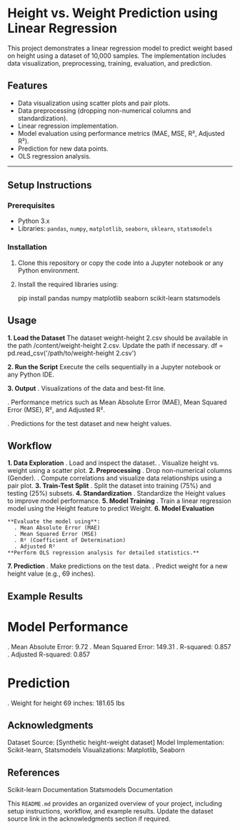 # Height vs. Weight Prediction using Linear Regression

This project demonstrates a linear regression model to predict weight based on height using a dataset of 10,000 samples. The implementation includes data visualization, preprocessing, training, evaluation, and prediction.

## Features
- Data visualization using scatter plots and pair plots.
- Data preprocessing (dropping non-numerical columns and standardization).
- Linear regression implementation.
- Model evaluation using performance metrics (MAE, MSE, R², Adjusted R²).
- Prediction for new data points.
- OLS regression analysis.

---

## Setup Instructions

### Prerequisites
- Python 3.x
- Libraries: `pandas`, `numpy`, `matplotlib`, `seaborn`, `sklearn`, `statsmodels`

### Installation
1. Clone this repository or copy the code into a Jupyter notebook or any Python environment.
2. Install the required libraries using:

   pip install pandas numpy matplotlib seaborn scikit-learn statsmodels

## Usage
**1. Load the Dataset**
The dataset weight-height 2.csv should be available in the path /content/weight-height 2.csv. Update the path if necessary.
  df = pd.read_csv('/path/to/weight-height 2.csv')
  
**2. Run the Script**
Execute the cells sequentially in a Jupyter notebook or any Python IDE.

**3. Output**
  . Visualizations of the data and best-fit line.
  
  . Performance metrics such as Mean Absolute Error (MAE), Mean Squared Error (MSE), R², and Adjusted R².
  
  . Predictions for the test dataset and new height values.

## Workflow
**1. Data Exploration**
  . Load and inspect the dataset.
  . Visualize height vs. weight using a scatter plot.
**2. Preprocessing**
  . Drop non-numerical columns (Gender).
  . Compute correlations and visualize data relationships using a pair plot.
**3. Train-Test Split**
  . Split the dataset into training (75%) and testing (25%) subsets.
**4. Standardization**
  . Standardize the Height values to improve model performance.
**5. Model Training**
  . Train a linear regression model using the Height feature to predict Weight.
**6. Model Evaluation**

    **Evaluate the model using**:
      . Mean Absolute Error (MAE)
      . Mean Squared Error (MSE)
      . R² (Coefficient of Determination)
      . Adjusted R²
    **Perform OLS regression analysis for detailed statistics.**
    
**7. Prediction**
  . Make predictions on the test data.
  . Predict weight for a new height value (e.g., 69 inches).
  
## Example Results
# Model Performance
  . Mean Absolute Error: 9.72
  . Mean Squared Error: 149.31
  . R-squared: 0.857
  . Adjusted R-squared: 0.857
# Prediction
  . Weight for height 69 inches: 181.65 lbs
  
## Acknowledgments
Dataset Source: [Synthetic height-weight dataset]
Model Implementation: Scikit-learn, Statsmodels
Visualizations: Matplotlib, Seaborn

## References
  Scikit-learn Documentation
  Statsmodels Documentation

  
This `README.md` provides an organized overview of your project, including setup instructions, workflow, and example results. Update the dataset source link in the acknowledgments section if required.
